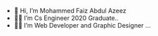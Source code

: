 - 👋 Hi, I’m Mohammed Faiz Abdul Azeez
- 👨‍🎓 I’m Cs Engineer 2020 Graduate..
- 👨‍💻 I’m Web Developer and Graphic Designer ...


<!---
I fell in love with the tech world and coding only since a few months. 
Ever since, this is what I have been doing. I am always determined to learn new stuff and that absolutely excites me. It always fascinated me how these things are built on the internet and cut to today, I am a part of this world.
--->
